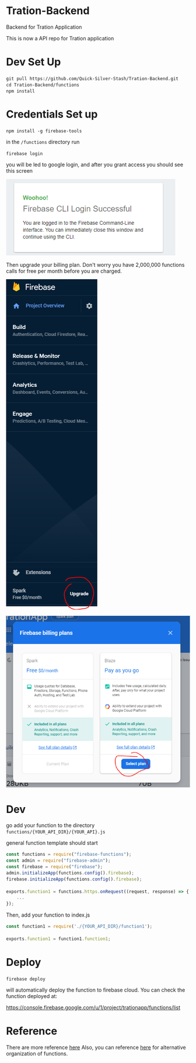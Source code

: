 # Tration-Backend
Backend for Tration Application

This is now a API repo for Tration application

# Dev Set Up
`git pull https://github.com/Quick-Silver-Stash/Tration-Backend.git`  
`cd Tration-Backend/functions`  
`npm install`  

# Credentials Set up
`npm install -g firebase-tools`

in the `/functions` directory run

`firebase login`

you will be led to google login, and after you grant access you should see this screen

![Firebase CLI Login](./meta/0_firebase-logged-in.PNG)

Then upgrade your billing plan. Don't worry you have 2,000,000 functions calls for free per month before you are charged.

![Firebase Billing](./meta/1_firebase_pricing.PNG)

![Firebase Blaze](./meta/2_firebase_select_plan.PNG)
# Dev
go add your function to the directory `functions/{YOUR_API_DIR}/{YOUR_API}.js`

general function template should start

```js
const functions = require("firebase-functions");
const admin = require("firebase-admin");
const firebase = require("firebase");
admin.initializeApp(functions.config().firebase);
firebase.initializeApp(functions.config().firebase);

exports.function1 = functions.https.onRequest((request, response) => {
    ...
});
```

Then, add your function to index.js

```js
const function1 = require('./{YOUR_API_DIR}/function1');

exports.function1 = function1.function1;
```

# Deploy
`firebase deploy`

will automatically deploy the function to firebase cloud. You can check the function deployed at:

https://console.firebase.google.com/u/1/project/trationapp/functions/list

# Reference
There are more reference [here](https://firebase.google.com/docs/functions/get-started)
Also, you can reference [here](https://firebase.google.com/docs/functions/organize-functions) for alternative organization of functions.